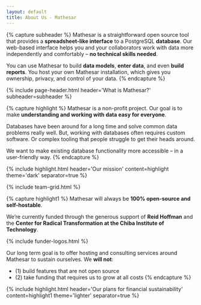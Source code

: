 ```yaml
---
layout: default
title: About Us - Mathesar
---
```


{% capture subheader %}
Mathesar is a straightforward open source tool that provides a **spreadsheet-like interface** to a PostgreSQL **database**. Our web-based interface helps you and your collaborators work with data more independently and comfortably – **no technical skills needed**.

You can use Mathesar to build **data models**, **enter data**, and even **build reports**. You host your own Mathesar installation, which gives you ownership, privacy, and control of your data.
{% endcapture %}

{% include page-header.html
header='What is Mathesar?'
subheader=subheader
%}

{% capture highlight %}
Mathesar is a non-profit project. Our goal is to make **understanding and working with data easy for everyone**.

Databases have been around for a long time and solve common data problems really well. But, working with databases often requires custom software. Or complex tooling that people struggle to get their heads around.

We want to make existing database functionality more accessible – in a user-friendly way.
{% endcapture %}

{% include highlight.html header='Our mission' content=highlight theme='dark' separator=true %}

{% include team-grid.html %}

{% capture highlight1 %}
Mathesar will always be **100% open-source and self-hostable**.

We’re currently funded through the generous support of **Reid Hoffman** and the **Center for Radical Transformation at the Chiba Institute of Technology**.

{% include funder-logos.html %}

Our long term goal is to offer hosting and consulting services around Mathesar to sustain ourselves. We **will not**:

- (1) build features that are not open source
- (2) take funding that requires us to grow at all costs
{% endcapture %}

{% include highlight.html header='Our plans for financial sustainability' content=highlight1 theme='lighter' separator=true %}
